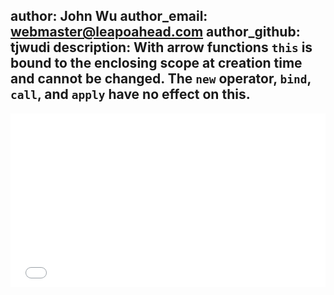 author: John Wu
author_email: webmaster@leapoahead.com
author_github: tjwudi
description: With arrow functions `this` is bound to the enclosing scope at creation time and cannot be changed. The `new` operator, `bind`, `call`, and `apply` have no effect on this.
---

<iframe height='278' scrolling='no' src='//codepen.io/tjwudi/embed/WvRYKo/?height=278&theme-id=15620&default-tab=js' frameborder='no' allowtransparency='true' allowfullscreen='true' style='width: 100%;'>See the Pen <a href='http://codepen.io/tjwudi/pen/WvRYKo/'>ES6 Powerful Parts - Arrow function lexical scoping</a> by John Wu (<a href='http://codepen.io/tjwudi'>@tjwudi</a>) on <a href='http://codepen.io'>CodePen</a>.
</iframe>